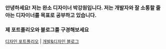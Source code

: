 ### 안녕하세요! 저는 완소 디자이너 박강원입니다. 저는 개발자와 잘 소통할 줄 아는 디자이너를 목표로 공부하고 있습니다. 

### 제 포트폴리오와 블로그를 구경해보세요


[디자인 포트폴리오](https://www.notion.so/UI-UX-6cb6ca91de9f4a25a81a92c21c44319b?pvs=4) | 
[개발&디자인 블로그](https://kangwonpark27.tistory.com/)




<!--
**akns27/akns27** is a ✨ _special_ ✨ repository because its `README.md` (this file) appears on your GitHub profile.

Here are some ideas to get you started:

- 🔭 I’m currently working on ...
- 🌱 I’m currently learning ...
- 👯 I’m looking to collaborate on ...
- 🤔 I’m looking for help with ...
- 💬 Ask me about ...
- 📫 How to reach me: ...
- 😄 Pronouns: ...
- ⚡ Fun fact: ...
-->




